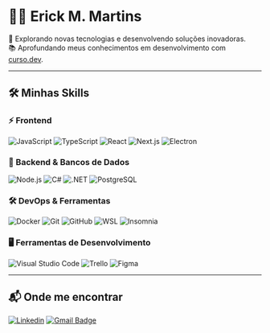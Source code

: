 # 🧑‍💻 Erick M. Martins  

🚀 Explorando novas tecnologias e desenvolvendo soluções inovadoras.  
📚 Aprofundando meus conhecimentos em desenvolvimento com  [curso.dev](https://curso.dev).  

---

## 🛠️ Minhas Skills
 
### ⚡ Frontend

![JavaScript](https://img.shields.io/badge/-JavaScript-333333?style=flat&logo=javascript)
![TypeScript](https://img.shields.io/badge/-TypeScript-333333?style=flat&logo=typescript)
![React](https://img.shields.io/badge/-React-333333?style=flat&logo=react)
![Next.js](https://img.shields.io/badge/-Next.js-333333?style=flat&logo=next.js)
![Electron](https://img.shields.io/badge/-Electron-333333?style=flat&logo=electron)

### 💾 Backend & Bancos de Dados  
![Node.js](https://img.shields.io/badge/-Node.js-333333?style=flat&logo=node.js)
![C#](https://img.shields.io/badge/-C%23-333333?style=flat&logo=csharp)
![.NET](https://img.shields.io/badge/-.NET-333333?style=flat&logo=.net)
![PostgreSQL](https://img.shields.io/badge/-PostgreSQL-333333?style=flat&logo=postgresql)

### 🛠️ DevOps & Ferramentas  
![Docker](https://img.shields.io/badge/-Docker-333333?style=flat&logo=docker)
![Git](https://img.shields.io/badge/-Git-333333?style=flat&logo=git)
![GitHub](https://img.shields.io/badge/-GitHub-333333?style=flat&logo=github)
![WSL](https://img.shields.io/badge/-WSL-333333?style=flat&logo=linux)
![Insomnia](https://img.shields.io/badge/-Insomnia-333333?style=flat&logo=insomnia)

### 🖥️ Ferramentas de Desenvolvimento  
![Visual Studio Code](https://img.shields.io/badge/-VS%20Code-333333?style=flat&logo=visual-studio-code&logoColor=007ACC)
![Trello](https://img.shields.io/badge/-Trello-333333?style=flat&logo=trello&logoColor=007ACC)
![Figma](https://img.shields.io/badge/-Figma-333333?style=flat&logo=figma&logoColor=007ACC)

---
## 📬 Onde me encontrar  

[![Linkedin](https://img.shields.io/badge/-LinkedIn-blue?style=flat-square&logo=Linkedin&logoColor=white&link=https://www.linkedin.com/in/eu-o-erick/)](https://www.linkedin.com/in/eu-o-erick/) 
[![Gmail Badge](https://img.shields.io/badge/-erickmesquita.rs@gmail.com-006bed?style=flat-square&logo=Gmail&logoColor=white&link=mailto:erickmesquita.rs@gmail.com)](mailto:erickmesquita.rs@gmail.com)  

